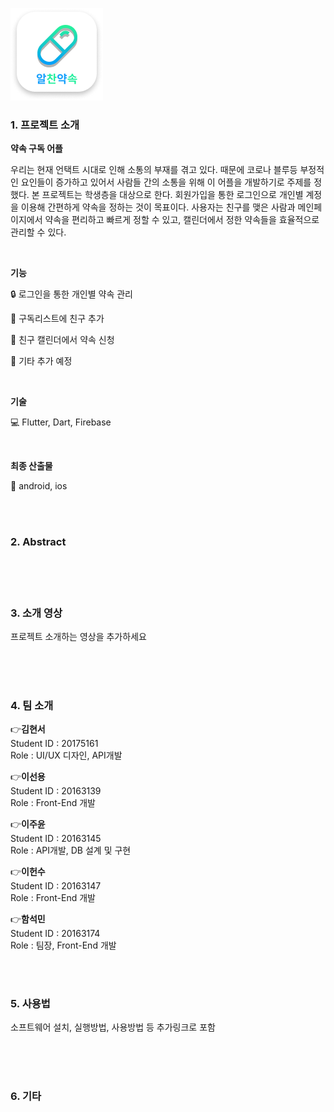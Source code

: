 ![img2](./img2.png)

### 1. 프로젝트 소개

  **약속 구독 어플**

우리는 현재 언택트 시대로 인해 소통의 부재를 겪고 있다. 때문에 코로나 블루등 부정적인 요인들이 증가하고 있어서
사람들 간의 소통을 위해 이 어플을 개발하기로 주제를 정했다. 본 프로젝트는 학생층을 대상으로 한다. 회원가입을 통한
로그인으로 개인별 계정을 이용해 간편하게 약속을 정하는 것이 목표이다. 사용자는 친구를 맺은 사람과 메인페이지에서 
약속을 편리하고 빠르게 정할 수 있고, 캘린더에서 정한 약속들을 효율적으로 관리할 수 있다. 

<br>

**기능** 

🔒 로그인을 통한 개인별 약속 관리

👫 구독리스트에 친구 추가

📆 친구 캘린더에서 약속 신청

📌 기타 추가 예정

<br>

**기술**

💻 Flutter, Dart, Firebase

<br>

**최종 산출물**

📱 android, ios

<br>
<br>

### 2. Abstract<br>

<br>
<br>
<br>

### 3. 소개 영상

프로젝트 소개하는 영상을 추가하세요

<br>
<br>
<br>

### 4. 팀 소개

👉**김현서**   
   Student ID : 20175161   
   Role : UI/UX 디자인, API개발
  <br>   

👉**이선용**<br>
Student ID : 20163139 <br>
Role : Front-End 개발
   <br>

👉**이주윤**<br>
Student ID : 20163145 <br>
Role : API개발, DB 설계 및 구현
   <br>

👉**이헌수** <br>
Student ID : 20163147 <br>
Role : Front-End 개발
   <br>    

👉**함석민** <br>
Student ID : 20163174 <br>
Role : 팀장, Front-End 개발

   <br>
   <br>

### 5. 사용법

소프트웨어 설치, 실행방법, 사용방법 등 추가링크로 포함


<br>
<br>
<br>

### 6. 기타


